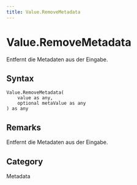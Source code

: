 ```yaml
---
title: Value.RemoveMetadata
---
```


# Value.RemoveMetadata


Entfernt die Metadaten aus der Eingabe.


## Syntax

```powerquery
Value.RemoveMetadata(
    value as any,
    optional metaValue as any
) as any
```


## Remarks

Entfernt die Metadaten aus der Eingabe.



## Category
Metadata
